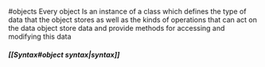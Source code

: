 #objects 
Every object Is an instance of a class which defines the type of data that the object stores as well as the kinds of operations that can act on the data 
object store data and provide methods for accessing and modifying this data

##### [[Syntax#object syntax|syntax]]





